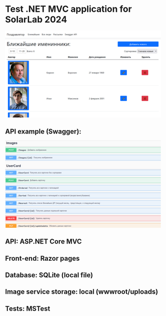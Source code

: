 # Test .NET MVC application for SolarLab 2024

![](screenshot1.png)

## API example (Swagger):

![](screenshot2.png)

## API: ASP.NET Core MVC
## Front-end: Razor pages
## Database: SQLite (local file)
## Image service storage: local (wwwroot/uploads)
## Tests: MSTest